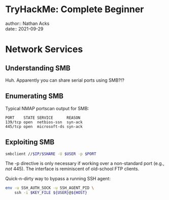 # TryHackMe: Complete Beginner

author:: Nathan Acks  
date:: 2021-09-29

# Network Services

## Understanding SMB

Huh. Apparently you can share serial ports using SMB?!?

## Enumerating SMB

Typical NMAP portscan output for SMB:

```
PORT    STATE SERVICE      REASON
139/tcp open  netbios-ssn  syn-ack
445/tcp open  microsoft-ds syn-ack
```

## Exploiting SMB

```bash
smbclient //$IP/$SHARE -U $USER -p $PORT
```

The -p directive is only necessary if working over a non-standard port (e.g., *not* 445). The interface is reminiscent of old-school FTP clients.

Quick-n-dirty way to bypass a running SSH agent:

```bash
env -u SSH_AUTH_SOCK -u SSH_AGENT_PID \
	ssh -i $KEY_FILE ${USER}@${HOST}
```
